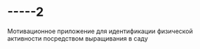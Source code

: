 # -----2
Мотивационное приложение для идентификации физической активности посредством выращивания в саду
